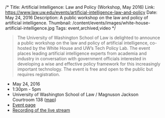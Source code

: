 /*
Title: Artificial Intelligence: Law and Policy (Workshop, May 2016)
Link: https://www.law.uw.edu/events/artificial-intelligence-law-and-policy
Date: May 24, 2016
Description: A public workshop on the law and policy of artificial intelligence.
Thumbnail: /content/events/images/white-house-artificial-intelligence.jpg
Tags: event,archived,video
*/

> The University of Washington School of Law is delighted to announce a public workshop on the law and policy of artificial intelligence, co-hosted by the White House and UW’s Tech Policy Lab. The event places leading artificial intelligence experts from academia and industry in conversation with government officials interested in developing a wise and effective policy framework for this increasingly important technology. The event is free and open to the public but requires registration.

- May 24, 2016
- 1:30pm - 5pm
- University of Washington School of Law / Magnuson Jackson Courtroom 138 ([map](https://www.google.com/maps/dir/Current+Location/University+of+Washington+School+of+Law))
- [Event page](https://www.law.uw.edu/events/artificial-intelligence-law-and-policy)
- [Recording of the live stream](https://www.youtube.com/watch?v=A-99kMuWlXk)



